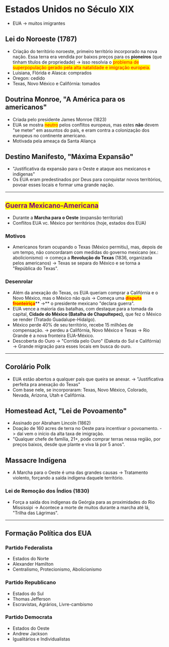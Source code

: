 # Estados Unidos no Século XIX

* EUA -> muitos imigrantes

## Lei do Noroeste (1787)

* Criação do território noroeste, primeiro território incorporado na nova nação. Essa terra era vendida por baixos preços para os **pioneiros** (que tinham títulos de propriedade) -> isso resolvia o <mark style="color:red;">problema de superpopulação gerado pela alta natalidade e imigração europeia.</mark>
* Luisiana, Flórida e Alasca: comprados
* Oregon: cedido
* Texas, Novo México e Califórnia: tomados

## Doutrina Monroe, "A América para os americanos"

* Criada pelo presidente James Monroe (1823)
* EUA se mostra <mark style="color:red;">neutro</mark> pelos conflitos europeus, mas estes **não** devem "se meter" em assuntos do país, e eram contra a colonização dos europeus no continente americano.
* Motivada pela ameaça da Santa Aliança

## Destino Manifesto, "Máxima Expansão"

* "Justificativa da expansão para o Oeste e ataque aos mexicanos e indígenas"
* Os EUA eram predestinados por Deus para conquistar novos territórios, povoar esses locais e formar uma grande nação.

***

## <mark style="color:purple;">Guerra Mexicano-Americana</mark>

* Durante a **Marcha para o Oeste** (expansão territorial)
* Conflitos EUA vc. México por territórios (hoje, estados dos EUA)

### Motivos&#x20;

* Americanos foram ocupando o Texas (México permitiu), mas, depois de um tempo, não concordaram com medidas do governo mexicano (ex.: abolicionismo) -> começa a **Revolução do Texas** (1836, organizada pelos americanos) -> Texas se separa do México e se torna a "República do Texas".

### Desenrolar

* Além da anexação do Texas, os EUA queriam comprar a Califórnia e o Novo México, mas o México não quis -> Começa uma <mark style="color:red;">**disputa fronteiriça**</mark>** ->** o presidente mexicano "declara guerra".
* EUA vence a maioria das batalhas, com destaque para a tomada da capital, **Cidade do México (Batalha de Chapultepec),** que fez o México se render (Tratado Guadalupe-Hidalgo).
* México perde 40% de seu território, recebe 15 milhões de compensação. -> perdeu a Califórnia, Novo México e Texas -> Rio Grande é a nova fronteira EUA-México.
* Descoberta do Ouro -> "Corrida pelo Ouro" (Dakota do Sul e Califórnia) -> Grande migração para esses locais em busca do ouro.

***

## Corolário Polk

* EUA estão abertos a qualquer país que queira se anexar. -> "Justificativa perfeita pra anexação do Texas"
* Com base nele, se incorporaram: Texas, Novo México, Colorado, Nevada, Arizona, Utah e Califórnia.

## Homestead Act, "Lei de Povoamento"

* Assinado por Abraham Lincoln (1862)
* Doação de 160 acres de terra no Oeste para incentivar o povoamento. -> daí vem o início da alta taxa de imigração.
* "Qualquer chefe de família, 21+, pode comprar terras nessa região, por preços baixos, desde que plante e viva lá por 5 anos".

## Massacre Indígena&#x20;

* A Marcha para o Oeste é uma das grandes causas -> Tratamento violento, forçando a saída indígena daquele território.

### Lei de Remoção dos Índios (1830)

* Força a saída dos indígenas da Geórgia para as proximidades do Rio Mississipi -> Acontece a morte de muitos durante a marcha até lá, "Trilha das Lágrimas".

***

## Formação Política dos EUA&#x20;

### Partido Federalista

* Estados do Norte
* Alexander Hamilton
* Centralismo, Protecionismo, Abolicionismo

### Partido Republicano

* Estados do Sul
* Thomas Jefferson
* Escravistas, Agrários, Livre-cambismo

### Partido Democrata

* Estados do Oeste
* Andrew Jackson
* Igualitários e Individualistas


